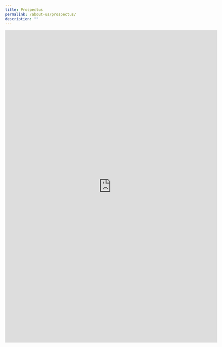 ```yaml
---
title: Prospectus
permalink: /about-us/prospectus/
description: ""
---
```

<iframe src="https://docs.google.com/presentation/d/e/2PACX-1vT68FqZIuK47UO675cRQhP51mBN2m-BAhDMRjV4HFjid31WHkC8e12FKYmzFZZLWaXWxt5-LOCw3D8m/embed?start=false&amp;loop=false&amp;delayms=5000" frameborder="0" width="686" height="1008" allowfullscreen="true"></iframe>